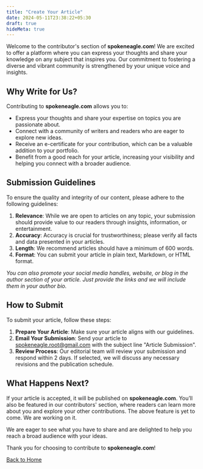 ```yaml
---
title: "Create Your Article"
date: 2024-05-11T23:38:22+05:30
draft: true
hideMeta: true
---
```



Welcome to the contributor's section of **spokeneagle.com**! We are excited to offer a platform where you can express your thoughts and share your knowledge on any subject that inspires you. Our commitment to fostering a diverse and vibrant community is strengthened by your unique voice and insights.

## Why Write for Us?

Contributing to **spokeneagle.com** allows you to:

[//]: # (- Engage with a wide audience that values diverse perspectives.)
- Express your thoughts and share your expertise on topics you are passionate about.
- Connect with a community of writers and readers who are eager to explore new ideas.
- Receive an e-certificate for your contribution, which can be a valuable addition to your portfolio.
- Benefit from a good reach for your article, increasing your visibility and helping you connect with a broader audience.

## Submission Guidelines

To ensure the quality and integrity of our content, please adhere to the following guidelines:

1. **Relevance**: While we are open to articles on any topic, your submission should provide value to our readers through insights, information, or entertainment.
2. **Accuracy**: Accuracy is crucial for trustworthiness; please verify all facts and data presented in your articles.
3. **Length**: We recommend articles should have a minimum of 600 words.
4. **Format**: You can submit your article in plain text, Markdown, or HTML format.

_You can also promote your social media handles, website, or blog in the author section of your article. Just provide the links and we will include them in your author bio._

## How to Submit

To submit your article, follow these steps:

1. **Prepare Your Article**: Make sure your article aligns with our guidelines.
2. **Email Your Submission**: Send your article to [spokeneagle.root@gmail.com](mailto:spokeneagle.root@gmail.com) with the subject line "Article Submission".
3. **Review Process**: Our editorial team will review your submission and respond within 2 days. If selected, we will discuss any necessary revisions and the publication schedule.

## What Happens Next?

If your article is accepted, it will be published on **spokeneagle.com**. You’ll also be featured in our contributors' section, where readers can learn more about you and explore your other contributions.
The above feature is yet to come. We are working on it.

We are eager to see what you have to share and are delighted to help you reach a broad audience with your ideas.

Thank you for choosing to contribute to **spokeneagle.com**!

[Back to Home](/)
